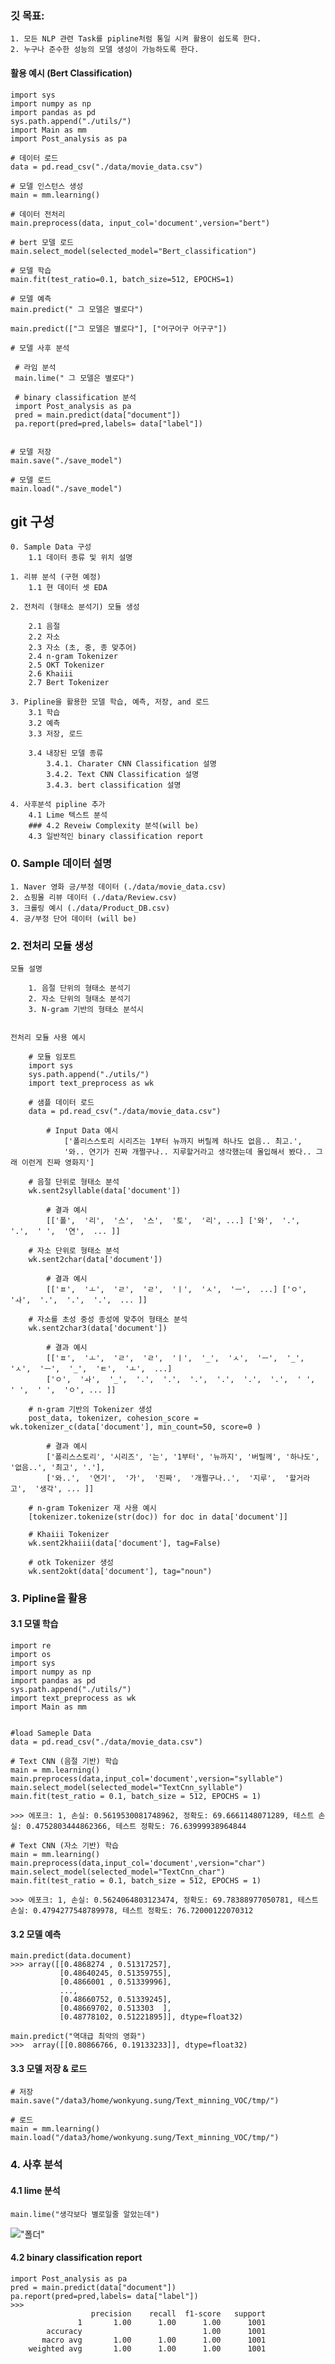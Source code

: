 ### 깃 목표: 

    1. 모든 NLP 관련 Task를 pipline처럼 통일 시켜 활용이 쉽도록 한다.
    2. 누구나 준수한 성능의 모델 생성이 가능하도록 한다.    


#### 활용 예시 (Bert Classification)

    import sys
    import numpy as np
    import pandas as pd
    sys.path.append("./utils/")
    import Main as mm
    import Post_analysis as pa
    
    # 데이터 로드
    data = pd.read_csv("./data/movie_data.csv")
    
    # 모델 인스턴스 생성
    main = mm.learning()
    
    # 데이터 전처리
    main.preprocess(data, input_col='document',version="bert")
    
    # bert 모델 로드
    main.select_model(selected_model="Bert_classification")
    
    # 모델 학습
    main.fit(test_ratio=0.1, batch_size=512, EPOCHS=1)
    
    # 모델 예측
    main.predict(" 그 모델은 별로다")
    
    main.predict(["그 모델은 별로다"], ["어구어구 어구구"])
    
    # 모델 사후 분석
    
     # 라임 분석
     main.lime(" 그 모델은 별로다")
     
     # binary classification 분석
     import Post_analysis as pa
     pred = main.predict(data["document"])
     pa.report(pred=pred,labels= data["label"])
    
    
    # 모델 저장
    main.save("./save_model")

    # 모델 로드
    main.load("./save_model")

## git 구성 

    0. Sample Data 구성
        1.1 데이터 종류 및 위치 설명
        
    1. 리뷰 분석 (구현 예정)
        1.1 현 데이터 셋 EDA
    
    2. 전처리 (형태소 분석기) 모듈 생성
    
        2.1 음절
        2.2 자소
        2.3 자소 (초, 중, 종 맞추어)
        2.4 n-gram Tokenizer
        2.5 OKT Tokenizer
        2.6 Khaiii
        2.7 Bert Tokenizer
    
    3. Pipline을 활용한 모델 학습, 예측, 저장, and 로드 
        3.1 학습
        3.2 예측
        3.3 저장, 로드
        
        3.4 내장된 모델 종류 
            3.4.1. Charater CNN Classification 설명
            3.4.2. Text CNN Classification 설명
            3.4.3. bert classification 설명
        
    4. 사후분석 pipline 추가
        4.1 Lime 텍스트 분석 
        ### 4.2 Reveiw Complexity 분석(will be)
        4.3 일반적인 binary classification report
        

### 0. Sample 데이터 설명 
    1. Naver 영화 긍/부정 데이터 (./data/movie_data.csv)
    2. 쇼핑몰 리뷰 데이터 (./data/Review.csv)
    3. 크롤링 예시 (./data/Product_DB.csv)
    4. 긍/부정 단어 데이터 (will be) 

### 2. 전처리 모듈 생성

    모듈 설명

        1. 음절 단위의 형태소 분석기
        2. 자소 단위의 형태소 분석기
        3. N-gram 기반의 형태소 분석시
    

    전처리 모듈 사용 예시
    
        # 모듈 임포트
        import sys
        sys.path.append("./utils/")
        import text_preprocess as wk
        
        # 샘플 데이터 로드 
        data = pd.read_csv("./data/movie_data.csv")
        
            # Input Data 예시
                ['폴리스스토리 시리즈는 1부터 뉴까지 버릴께 하나도 없음.. 최고.',
                '와.. 연기가 진짜 개쩔구나.. 지루할거라고 생각했는데 몰입해서 봤다.. 그래 이런게 진짜 영화지']
        
        # 음절 단위로 형태소 분석
        wk.sent2syllable(data['document'])
        
            # 결과 예시 
            [['폴',  '리',  '스',  '스',  '토',  '리', ...] ['와',  '.',  '.',  ' ',  '연',  ... ]]
        
        # 자소 단위로 형태소 분석
        wk.sent2char(data['document'])
        
            # 결과 예시 
            [['ㅍ',  'ㅗ',  'ㄹ',  'ㄹ',  'ㅣ',  'ㅅ',  'ㅡ',  ...] ['ㅇ',  'ㅘ',  '.',  '.',  '.',  ... ]]
            
        # 자소를 초성 중성 종성에 맞추어 형태소 분석
        wk.sent2char3(data['document'])
        
            # 결과 예시 
            [['ㅍ',  'ㅗ',  'ㄹ',  'ㄹ',  'ㅣ',  '_',  'ㅅ',  'ㅡ',  '_',  'ㅅ',  'ㅡ',  '_',  'ㅌ',  'ㅗ',  ...] 
            ['ㅇ',  'ㅘ',  '_',  '.',  '.',  '.',  '.',  '.',  '.',  ' ',  ' ',  ' ',  'ㅇ', ... ]]
            
        # n-gram 기반의 Tokenizer 생성
        post_data, tokenizer, cohesion_score =  wk.tokenizer_c(data['document'], min_count=50, score=0 )
        
            # 결과 예시 
            ['폴리스스토리', '시리즈', '는', '1부터', '뉴까지', '버릴께', '하나도', '없음..', '최고', '.'],
            ['와..',  '연기',  '가',  '진짜',  '개쩔구나..',  '지루',  '할거라고',  '생각', ... ]]
            
        # n-gram Tokenizer 재 사용 예시
        [tokenizer.tokenize(str(doc)) for doc in data['document']]
        
        # Khaiii Tokenizer
        wk.sent2khaiii(data['document'], tag=False)
            
        # otk Tokenizer 생성
        wk.sent2okt(data['document'], tag="noun")
        
            
### 3. Pipline을 활용 

#### 3.1 모델 학습
    import re
    import os
    import sys
    import numpy as np
    import pandas as pd
    sys.path.append("./utils/")
    import text_preprocess as wk
    import Main as mm
    
    
    #load Sameple Data
    data = pd.read_csv("./data/movie_data.csv")
    
    # Text CNN (음절 기반) 학습
    main = mm.learning()
    main.preprocess(data,input_col='document',version="syllable")
    main.select_model(selected_model="TextCnn_syllable")
    main.fit(test_ratio = 0.1, batch_size = 512, EPOCHS = 1)
    
    >>> 에포크: 1, 손실: 0.5619530081748962, 정확도: 69.6661148071289, 테스트 손실: 0.4752803444862366, 테스트 정확도: 76.63999938964844
    
    # Text CNN (자소 기반) 학습
    main = mm.learning()
    main.preprocess(data,input_col='document',version="char")
    main.select_model(selected_model="TextCnn_char")
    main.fit(test_ratio = 0.1, batch_size = 512, EPOCHS = 1)

    >>> 에포크: 1, 손실: 0.5624064803123474, 정확도: 69.78388977050781, 테스트 손실: 0.4794277548789978, 테스트 정확도: 76.72000122070312
    

#### 3.2 모델 예측

    main.predict(data.document)
    >>> array([[0.4868274 , 0.51317257],
               [0.48640245, 0.51359755],
               [0.4866001 , 0.51339996],
               ...,
               [0.48660752, 0.51339245],
               [0.48669702, 0.513303  ],
               [0.48778102, 0.51221895]], dtype=float32)

    main.predict("역대급 최악의 영화")
    >>>  array([[0.80866766, 0.19133233]], dtype=float32)
    
#### 3.3 모델 저장 & 로드
    # 저장
    main.save("/data3/home/wonkyung.sung/Text_minning_VOC/tmp/")
    
    # 로드
    main = mm.learning()
    main.load("/data3/home/wonkyung.sung/Text_minning_VOC/tmp/")

### 4. 사후 분석
#### 4.1 lime 분석
    main.lime("생각보다 별로일줄 알았는데")
    
!["폴더"](./image/lime_example.PNG)

#### 4.2 binary classification report
    import Post_analysis as pa
    pred = main.predict(data["document"])
    pa.report(pred=pred,labels= data["label"])
    >>>
                      precision    recall  f1-score   support
                   1       1.00      1.00      1.00      1001
            accuracy                           1.00      1001
           macro avg       1.00      1.00      1.00      1001
        weighted avg       1.00      1.00      1.00      1001
    
    
